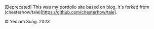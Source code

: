 [Deprecated]
This was my portfolio site based on blog.
It's forked from (chesterhow/tale)[https://github.com/chesterhow/tale].

© Yeolam Sung. 2023
